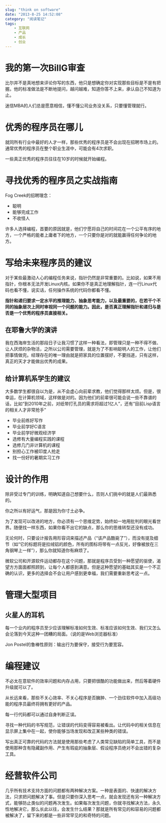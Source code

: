 ```yaml
---
slug: "think on software"
date: "2013-8-25 14:52:08"
category: "阅读笔记"
tags:
    - 互联网
    - 产品
    - 成长
    - 创业
---
```

# 我的第一次BillG审查

比尔并不是真地想来评论你写的东西，他只是想确定你对实现那些目标是不是有把握。他的标准做法是不断地提问，越问越难，知道你答不上来，承认自己不知道为止。

迷信MBA的人们总是愿意相信，懂不懂公司业务没关系，只要懂管理就行。

# 优秀的程序员在哪儿

就同所有行业中最好的人才一样，那些优秀的程序员是不会出现在招聘市场上的。通常优秀的程序员在整个职业生涯中，可能会有4次求职。

一些真正优秀的程序员往往在10岁的时候就开始编程。

# 寻找优秀的程序员之实战指南

Fog Creek的招聘理念：

- 聪明
- 能够完成工作
- 不收怪人

许多人选择编程，首要的原因就是，他们宁愿将自己的时间花在一个公平有序的地方，一个严格的能者上庸者下的地方，一个只要你是对的就能赢得任何争论的地方。

# 写给未来程序员的建议

对于某些最激动人心的编程任务来说，指针仍然是非常重要的。比如说，如果不用指针，你根本无法开发Linux内核。如果你不是真正地理解指针，连一行Linux代码也看不懂，说实话，任何操作系统的代码你都看不懂。

**指针和递归要求一定水平的推理能力、抽象思考能力，以及最重要的，在若干个不同的抽象层次上同时审视同一个问题的能力。因此，是否真正理解指针和递归与是否是一个优秀的程序员直接相关。**

## 在耶鲁大学的演讲

我在西海岸生活的那段日子让我习惯了这样一种看法，即管理只是一种不得不做、让人厌烦的杂物活，之所以公司需要管理，就是为了不影响聪明人的工作，让他们把事情做完。经理存在的唯一理由就是把家具的位置摆好，不要挡道，只有这样，真正的天才才能做出优秀的成果。

## 给计算机系学生的建议

大多数学生都很自以为是，从不会虚心向前辈求教，他们觉得那样太烦。但是，很幸运，在计算机领域，这样做是对的。因为他们的前辈很可能会说一些不靠谱的话，比如“到2010年之前，对纸带打孔员的需求将超过1亿人”，还有“目前Lisp语言的相关人才非常抢手”

- 毕业前练好写作
- 毕业前学好C语言
- 毕业前学好微观经济学
- 选修有大量编程实践的课程
- 选修几门非计算机的课程
- 别担心工作被印度人抢走
- 找一份好的暑期实习工作

# 设计的作用

除非受过专门的训练，明确知道自己想要什么，否则人们挑中的就是人们最熟悉的。

你之所以有好运气，那是因为你寸土必争。

为了发现可以改进的地方，你必须有一个思维定势，始终如一地用批判的眼光看世界。随便找一样东西，如果你看不出它的缺点，那么你的思维转型还没有成功。

无论何时，只要设计报告用形容词来描述产品（“该产品酷毙了”），而没有提及细节（如“它的标题将是拉绒铝的颜色，所有的图标将带有一点反光，好像被放在三角钢琴上一样”），那么你就知道你有麻烦了。

微软公司和开源软件运动都存在这个问题，那就是程序员受到一种愿望的驱使，渴望方方面面都照顾到，让每个人都感到满意。但是这种愿望的基础其实是一个不正确的认识，更多的选择会不会让用户感到更幸福，我们需要重新思考这一点。

# 管理大型项目

## 火星人的耳机

每一个业内的程序员至少应该理解标准如何生效、标准应该如何生效、我们又怎么会沦落到今天这种一团糟的局面。（说的是Web浏览器标准）

Jon Postel的鲁棒性原则：输出行为要保守，接受行为要宽容。

# 编程建议

不必太在意软件的效率问题和内存占用，只要把很酷的功能做出来，然后等着硬件升级就可以了。

从长远来看，那些不关心效率、不关心程序是否臃肿、一个劲往软件中加入高级功能的程序员最终将拥有更好的产品。

每一行代码都可以通过自身判断正误。

寻找一种代码的书写规范，让错误的代码变得容易被看出。让代码中的相关信息在显示屏上集中在一起，使你能够当场发现和改正某些种类的错误。

写出真正可靠的代码的方法就是使用那些考虑了人类常见缺陷的简单工具，而不是使用那种含有隐藏副作用、产生有瑕疵的抽象层、假设程序员绝对不会出错的复杂工具。

# 经营软件公司

几乎所有技术支持方面的问题都有两种解决方案。一种是表面的、快速的解决方法，只求把问题解决了事。但是只要你深入思考一点，就会发现还有另一种解决方式，能够防止类似的问题再次发生。如果每次发生问题，你就寻找解决方法，永久性地解决它，那么长此以往，会发生什么结果？那就是所有常见的和容易的问题都被解决了，留下来的都是一些非常罕见的和奇特的问题。

